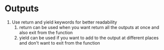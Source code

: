 # Outputs

1. Use return and yield keywords for better readability
   1. return can be used when you want return all the outputs at once and also exit from the function
   2. yield can be used if you want to add to the output at different places and don't want to exit from the function
